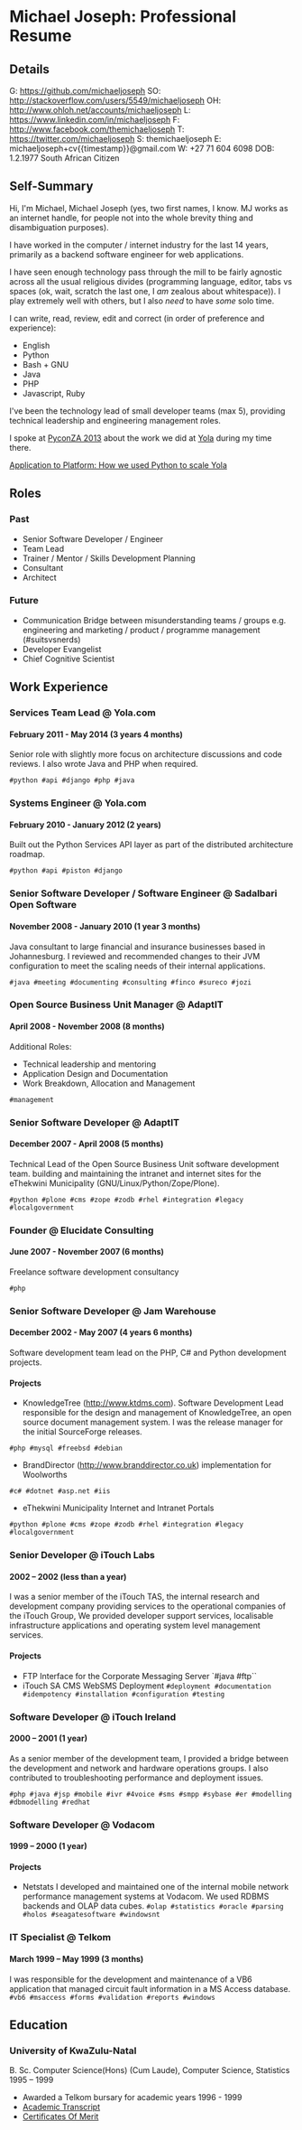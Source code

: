 # Michael Joseph: Professional Resume

## Details

G: https://github.com/michaeljoseph
SO: http://stackoverflow.com/users/5549/michaeljoseph
OH: http://www.ohloh.net/accounts/michaeljoseph
L: https://www.linkedin.com/in/michaeljoseph
F: http://www.facebook.com/themichaeljoseph
T: https://twitter.com/michaeljoseph
S: themichaeljoseph
E: michaeljoseph+cv{{timestamp}}@gmail.com
W: +27 71 604 6098
DOB: 1.2.1977
South African Citizen

## Self-Summary

Hi, I'm Michael, Michael Joseph (yes, two first names, I know. MJ works as
an internet handle, for people not into the whole brevity thing and
disambiguation purposes).

I have worked in the computer / internet industry for the last 14 years,
primarily as a backend software engineer for web applications.

I have seen enough technology pass through the mill to be fairly agnostic
across all the usual religious divides (programming language, editor,
tabs vs spaces (ok, wait, scratch the last one, I _am_ zealous about
whitespace)). I play extremely well with others, but I also _need_ to have
*some* solo time.

I can write, read, review, edit and correct
(in order of preference and experience):

- English
- Python
- Bash + GNU
- Java
- PHP
- Javascript, Ruby

I've been the technology lead of small developer teams (max 5), providing
technical leadership and engineering management roles.

I spoke at [PyconZA 2013](https://www.youtube.com/watch?v=R1i-louid4M)
about the work we did at [Yola](https://www.yola.com) during my time there.

[Application to Platform: How we used Python to scale Yola](http://michaeljoseph.github.io/application-to-platform/)

## Roles

### Past

- Senior Software Developer / Engineer
- Team Lead
- Trainer / Mentor / Skills Development Planning
- Consultant
- Architect

### Future

- Communication Bridge between misunderstanding teams / groups
  e.g. engineering and marketing / product / programme management (#suitsvsnerds)
- Developer Evangelist
- Chief Cognitive Scientist

## Work Experience

### Services Team Lead @ Yola.com
#### February 2011 - May 2014 (3 years 4 months)

Senior role with slightly more focus on architecture discussions and code reviews.
I also wrote Java and PHP when required.

`#python #api #django #php #java`

### Systems Engineer @ Yola.com
#### February 2010 - January 2012 (2 years)

Built out the Python Services API layer as part of the distributed architecture
roadmap.

`#python #api #piston #django`

### Senior Software Developer / Software Engineer @ Sadalbari Open Software
#### November 2008 - January 2010 (1 year 3 months)

Java consultant to large financial and insurance businesses based in Johannesburg.
I reviewed and recommended changes to their JVM configuration to meet the
scaling needs of their internal applications.

`#java #meeting #documenting #consulting #finco #sureco #jozi`

### Open Source Business Unit Manager @ AdaptIT
#### April 2008 - November 2008 (8 months)

Additional Roles:
- Technical leadership and mentoring
- Application Design and Documentation
- Work Breakdown, Allocation and Management

`#management`

### Senior Software Developer @ AdaptIT
#### December 2007 - April 2008 (5 months)

Technical Lead of the Open Source Business Unit software development team.
building and maintaining the intranet and internet sites for the eThekwini
Municipality (GNU/Linux/Python/Zope/Plone).

`#python #plone #cms #zope #zodb #rhel #integration #legacy #localgovernment`

### Founder @ Elucidate Consulting
#### June 2007 - November 2007 (6 months)

Freelance software development consultancy

`#php`

### Senior Software Developer @ Jam Warehouse
#### December 2002 - May 2007 (4 years 6 months)

Software development team lead on the PHP, C# and Python development projects.

#### Projects

- KnowledgeTree (http://www.ktdms.com).
Software Development Lead responsible for the design and management of KnowledgeTree,
an open source document management system.
I was the release manager for the initial SourceForge releases.

`#php #mysql #freebsd #debian`

- BrandDirector (http://www.branddirector.co.uk) implementation for Woolworths

`#c# #dotnet #asp.net #iis`

- eThekwini Municipality Internet and Intranet Portals

`#python #plone #cms #zope #zodb #rhel #integration #legacy #localgovernment`

### Senior Developer @ iTouch Labs
#### 2002 – 2002 (less than a year)

I was a senior member of the iTouch TAS, the internal research and development
company providing services to the operational companies of the iTouch Group,
We provided developer support services, localisable infrastructure applications
and operating system level management services.

#### Projects

- FTP Interface for the Corporate Messaging Server
`#java #ftp``
- iTouch SA CMS WebSMS Deployment
`#deployment #documentation #idempotency #installation #configuration #testing`

### Software Developer @ iTouch Ireland
#### 2000 – 2001 (1 year)

As a senior member of the development team, I provided a bridge between
the development and network and hardware operations groups.
I also contributed to troubleshooting performance and deployment issues.

`#php #java #jsp #mobile #ivr #4voice #sms #smpp #sybase #er #modelling #dbmodelling #redhat`

### Software Developer @ Vodacom
#### 1999 – 2000 (1 year)

#### Projects

- Netstats
I developed and maintained one of the internal mobile network performance
management systems at Vodacom. We used RDBMS backends and OLAP data cubes.
`#olap #statistics #oracle #parsing #holos #seagatesoftware #windowsnt`

### IT Specialist @ Telkom
#### March 1999 – May 1999 (3 months)

I was responsible for the development and maintenance of a VB6 application
that managed circuit fault information in a MS Access database.
`#vb6 #msaccess #forms #validation #reports #windows`

## Education

### University of KwaZulu-Natal
B. Sc. Computer Science(Hons) (Cum Laude), Computer Science, Statistics
1995 – 1999

- Awarded a Telkom bursary for academic years 1996 - 1999
- [Academic Transcript](resources/und-transcript.png)
- [Certificates Of Merit](resources/und-certificates.png)

